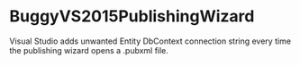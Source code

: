 # BuggyVS2015PublishingWizard
Visual Studio adds unwanted Entity DbContext connection string every time the publishing wizard opens a .pubxml file.
